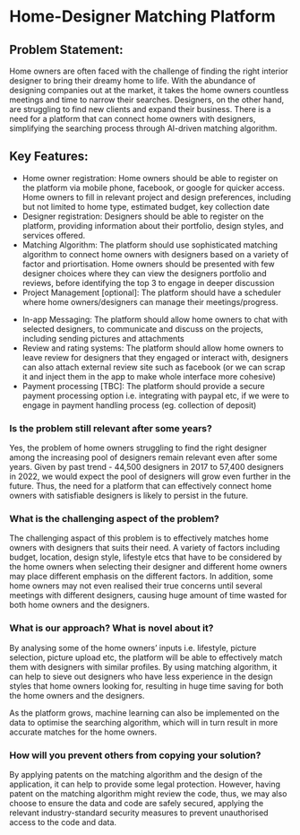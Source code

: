 # Home-Designer Matching Platform

## Problem Statement:

Home owners are often faced with the challenge of finding the right interior designer to bring their dreamy home to life. With the abundance of designing companies out at the market, it takes the home owners countless meetings and time to narrow their searches. Designers, on the other hand, are struggling to find new clients and expand their business. There is a need for a platform that can connect home owners with designers, simplifying the searching process through AI-driven matching algorithm.

## Key Features:

* Home owner registration: Home owners should be able to register on the platform via mobile phone, facebook, or google for quicker access. Home owners to fill in relevant project and design preferences, including but not limited to home type, estimated budget, key collection date
* Designer registration: Designers should be able to register on the platform, providing information about their portfolio, design styles, and services offered.
* Matching Algorithm: The platform should use sophisticated matching algorithm to connect home owners with designers based on a variety of factor and priortisation. Home owners should be presented with few designer choices where they can view the designers portfolio and reviews, before identifying the top 3 to engage in deeper discussion
* Project Management [optional]: The platform should have a scheduler where home owners/designers can manage their meetings/progress.
- In-app Messaging: The platform should allow home owners to chat with selected designers, to communicate and discuss on the projects, including sending pictures and attachments
- Review and rating systems: The platform should allow home owners to leave review for designers that they engaged or interact with, designers can also attach external review site such as facebook (or we can scrap it and inject them in the app to make whole interface more cohesive)
- Payment processing [TBC]: The platform should provide a secure payment processing option i.e. integrating with paypal etc, if we were to engage in payment handling process (eg. collection of deposit)

### Is the problem still relevant after some years?
Yes, the problem of home owners struggling to find the right designer among the increasing pool of designers remain relevant even after some years. Given by past trend - 44,500 designers in 2017 to 57,400 designers in 2022, we would expect the pool of designers will grow even further in the future. Thus, the need for a platform that can effectively connect home owners with satisfiable designers is likely to persist in the future.


### What is the challenging aspect of the problem?
The challenging aspact of this problem is to effectively matches home owners with designers that suits their need. A variety of factors including budget, location, design style, lifestyle etcs that have to be considered by the home owners when selecting their designer and different home owners may place different emphasis on the different factors. In addition, some home owners may not even realised their true concerns until several meetings with different designers, causing huge amount of time wasted for both home owners and the designers.

### What is our approach? What is novel about it?
By analysing some of the home owners’ inputs i.e. lifestyle, picture selection, picture upload etc, the platform will be able to effectively match them with designers with similar profiles. By using matching algorithm, it can help to sieve out designers who have less experience in the design styles that home owners looking for, resulting in huge time saving for both the home owners and the designers.

As the platform grows, machine learning can also be implemented on the data to optimise the searching algorithm, which will in turn result in more accurate matches for the home owners.

### How will you prevent others from copying your solution?
By applying patents on the matching algorithm and the design of the application, it can help to provide some legal protection. However, having patent on the matching algorithm might review the code, thus,  we may also choose to ensure the data and code are safely secured, applying the relevant industry-standard security measures to prevent unauthorised access to the code and data.
